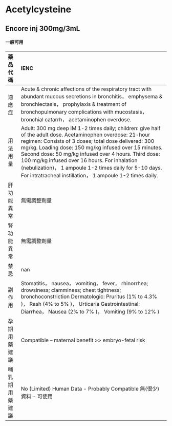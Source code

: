# Acetylcysteine

## Encore inj 300mg/3mL

#### 一般可用

| 藥品代碼       | IENC                                                                                                                                                                                                                                                                                                                                                                                                                                                        |
|:---------------|:------------------------------------------------------------------------------------------------------------------------------------------------------------------------------------------------------------------------------------------------------------------------------------------------------------------------------------------------------------------------------------------------------------------------------------------------------------|
| 適應症         | Acute & chronic affections of the respiratory tract with abundant mucous secretions in bronchitis， emphysema & bronchiectasis， prophylaxis & treatment of bronchopulmonary complications with mucostasis， bronchial catarrh， acetaminophen overdose.                                                                                                                                                                                                    |
| 用法用量       | Adult: 300 mg deep IM 1-2 times daily; children: give half of the adult dose. Acetaminophen overdose: 21-hour regimen: Consists of 3 doses; total dose delivered: 300 mg/kg. Loading dose: 150 mg/kg infused over 15 minutes. Second dose: 50 mg/kg infused over 4 hours. Third dose: 100 mg/kg infused over 16 hours. For inhalation (nebulization)， 1 ampoule 1-2 times daily for 5-10 days. For intratracheal instillation， 1 ampoule 1-2 times daily. |
| 肝功能異常     | 無需調整劑量                                                                                                                                                                                                                                                                                                                                                                                                                                                |
| 腎功能異常     | 無需調整劑量                                                                                                                                                                                                                                                                                                                                                                                                                                                |
| 禁忌           | nan                                                                                                                                                                                                                                                                                                                                                                                                                                                         |
| 副作用         | Stomatitis， nausea， vomiting， fever， rhinorrhea; drowsiness; clamminess; chest tightness; bronchoconstriction Dermatologic: Pruritus (1% to 4.3% )， Rash (4% to 5% )， Urticaria Gastrointestinal: Diarrhea， Nausea (2% to 7% )， Vomiting (9% to 12% )                                                                                                                                                                                               |
| 孕期用藥建議   | Compatible – maternal benefit >> embryo-fetal risk                                                                                                                                                                                                                                                                                                                                                                                                          |
| 哺乳期用藥建議 | No (Limited) Human Data - Probably Compatible 無(很少)資料 - 可使用                                                                                                                                                                                                                                                                                                                                                                                         |

